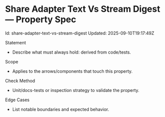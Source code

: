 # Share Adapter Text Vs Stream Digest — Property Spec

Id: share-adapter-text-vs-stream-digest
Updated: 2025-09-10T19:17:49Z

Statement
- Describe what must always hold: derived from code/tests.

Scope
- Applies to the arrows/components that touch this property.

Check Method
- Unit/docs-tests or inspection strategy to validate the property.

Edge Cases
- List notable boundaries and expected behavior.
